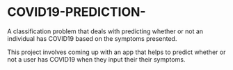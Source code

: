 # COVID19-PREDICTION-
A classification problem that deals with predicting whether or not an individual has COVID19 based on the symptoms presented.

This project involves coming up with an app that helps to predict whether or not a user has COVID19 when they input their their symptoms.

